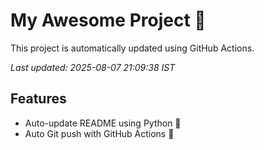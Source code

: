 # My Awesome Project 🚀

This project is automatically updated using GitHub Actions.

_Last updated: 2025-08-07 21:09:38 IST_

## Features
- Auto-update README using Python 🐍
- Auto Git push with GitHub Actions 🤖
